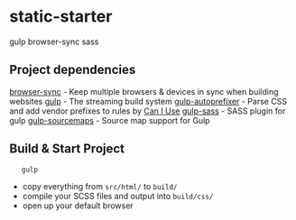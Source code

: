 # static-starter
gulp browser-sync sass

## Project dependencies

 [browser-sync](https://www.browsersync.io/docs/) - Keep multiple browsers & devices in sync when building websites
 [gulp](https://github.com/gulpjs/gulp/blob/master/docs/getting-started.md) - The streaming build system
 [gulp-autoprefixer](https://github.com/sindresorhus/gulp-autoprefixer) - Parse CSS and add vendor prefixes to rules by [Can I Use](http://caniuse.com/)
 [gulp-sass](https://github.com/dlmanning/gulp-sass) - SASS plugin for gulp
 [gulp-sourcemaps](https://github.com/floridoo/gulp-sourcemaps) - Source map support for Gulp

 ## Build & Start Project
 
 ```bash
 	gulp
 ```
- copy everything from `src/html/` to `build/`
- compile your SCSS files and output into `build/css/`
- open up your default browser

 